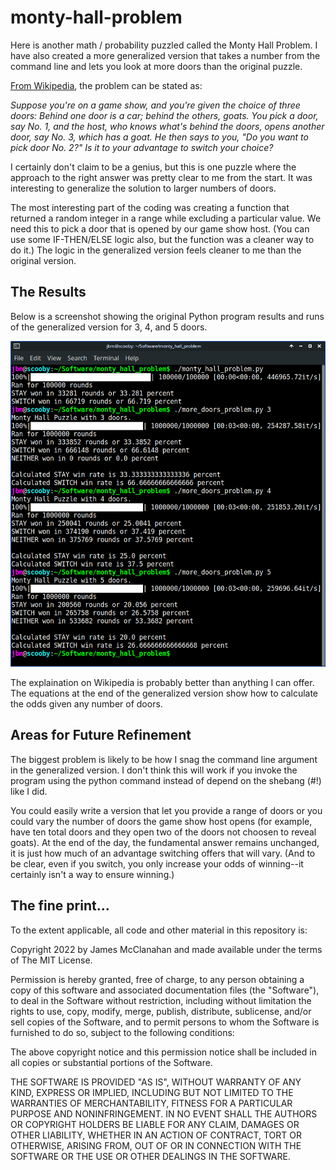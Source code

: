 # monty-hall-problem
Here is another math / probability puzzled called the Monty Hall Problem. I have also created a more generalized version that takes a number from the command line and lets you look at more doors than the original puzzle.

[From Wikipedia](https://en.wikipedia.org/wiki/Monty_Hall_problem), the problem can be stated as:

_Suppose you're on a game show, and you're given the choice of three doors: Behind one door is a car; behind the others, goats. You pick a door, say No. 1, and the host, who knows what's behind the doors, opens another door, say No. 3, which has a goat. He then says to you, "Do you want to pick door No. 2?" Is it to your advantage to switch your choice?_

I certainly don't claim to be a genius, but this is one puzzle where the approach to the right answer was pretty clear to me from the start. It was interesting to generalize the solution to larger numbers of doors.

The most interesting part of the coding was creating a function that returned a random integer in a range while excluding a particular value. We need this to pick a door that is opened by our game show host. (You can use some IF-THEN/ELSE logic also, but the function was a cleaner way to do it.) The logic in the generalized version feels cleaner to me than the original version.

## The Results

Below is a screenshot showing the original Python program results and runs of the generalized version for 3, 4, and 5 doors.

![Sorted Results](https://raw.githubusercontent.com/w4jbm/monty-hall-problem/main/Images/DoorsScreenshot.png)

The explaination on Wikipedia is probably better than anything I can offer. The equations at the end of the generalized version show how to calculate the odds given any number of doors.

## Areas for Future Refinement

The biggest problem is likely to be how I snag the command line argument in the generalized version. I don't think this will work if you invoke the program using the python command instead of depend on the shebang (#!) like I did.

You could easily write a version that let you provide a range of doors or you could vary the number of doors the game show host opens (for example, have ten total doors and they open two of the doors not choosen to reveal goats). At the end of the day, the fundamental answer remains unchanged, it is just how much of an advantage switching offers that will vary. (And to be clear, even if you switch, you only increase your odds of winning--it certainly isn't a way to ensure winning.)

## The fine print...

To the extent applicable, all code and other material in this repository is:

Copyright 2022 by James McClanahan and made available under the terms of The MIT License.

Permission is hereby granted, free of charge, to any person obtaining a copy of this software and associated documentation files (the "Software"), to deal in the Software without restriction, including without limitation the rights to use, copy, modify, merge, publish, distribute, sublicense, and/or sell copies of the Software, and to permit persons to whom the Software is furnished to do so, subject to the following conditions:

The above copyright notice and this permission notice shall be included in all copies or substantial portions of the Software.

THE SOFTWARE IS PROVIDED "AS IS", WITHOUT WARRANTY OF ANY KIND, EXPRESS OR IMPLIED, INCLUDING BUT NOT LIMITED TO THE WARRANTIES OF MERCHANTABILITY, FITNESS FOR A PARTICULAR PURPOSE AND NONINFRINGEMENT. IN NO EVENT SHALL THE AUTHORS OR COPYRIGHT HOLDERS BE LIABLE FOR ANY CLAIM, DAMAGES OR OTHER LIABILITY, WHETHER IN AN ACTION OF CONTRACT, TORT OR OTHERWISE, ARISING FROM, OUT OF OR IN CONNECTION WITH THE SOFTWARE OR THE USE OR OTHER DEALINGS IN THE SOFTWARE.

